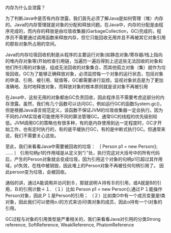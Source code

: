 内存为什么会泄露？

为了判断Java中是否有内存泄露，我们首先必须了解Java是如何管理（堆）内存的。Java的内存管理就是对象的分配和释放问题。在Java中，内存的分配是由程序完成的，而内存的释放是由垃圾收集器(GarbageCollection，GC)完成的，程序员不需要通过调用函数来释放内存，但它只能回收无用并且不再被其它对象引用的那些对象所占用的空间。

Java的内存垃圾回收机制是从程序的主要运行对象(如静态对象/寄存器/栈上指向的堆内存对象等)开始检查引用链，当遍历一遍后得到上述这些无法回收的对象和他们所引用的对象链，组成无法回收的对象集合，而其他孤立对象（集）就作为垃圾回收。GC为了能够正确释放对象，必须监控每一个对象的运行状态，包括对象的申请、引用、被引用、赋值等，GC都需要进行监控。监视对象状态是为了更加准确地、及时地释放对象，而释放对象的根本原则就是该对象不再被引用

在Java中，这些无用的对象都由GC负责回收，因此程序员不需要考虑这部分的内存泄露。虽然，我们有几个函数可以访问GC，例如运行GC的函数System.gc()，但是根据Java语言规范定义，该函数不保证JVM的垃圾收集器一定会执行。因为不同的JVM实现者可能使用不同的算法管理GC。通常GC的线程的优先级别较低。JVM调用GC的策略也有很多种，有的是内存使用到达一定程度时，GC才开始工作，也有定时执行的，有的是平缓执行GC，有的是中断式执行GC。但通常来说，我们不需要关心这些。

至此，我们来看看Java中需要被回收的垃圾：
｛
Person p1 = new Person();
……
｝
引用句柄p1的作用域是从定义到“｝”处，执行完这对大括号中的所有代码后，产生的Person对象就会变成垃圾，因为引用这个对象的句柄p1已超过其作用域，p1失效，在栈中被销毁，因此堆上的Person对象不再被任何句柄引用了。 因此person变为垃圾，会被回收。

通俗的讲，通过A能调用并访问到Ｂ，那就说明Ａ持有Ｂ的引用，或A就是B的引用，Ｂ的引用计数＋１.
（１）比如 Person p1 = new Person();通过Ｐ１能操作Person对象，因此Ｐ１是Person的引用；
（２）比如类O中有一个成员变量是I类对象，因此我们可以使用o.i的方式来访问I类对象的成员，因此o持有一个i对象的引用。

GC过程与对象的引用类型是严重相关的，我们来看看Java对引用的分类Strong reference, SoftReference, WeakReference, PhatomReference
